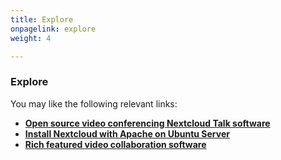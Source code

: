 ```yaml
---
title: Explore
onpagelink: explore
weight: 4

---
```

### **Explore**

You may like the following relevant links:

*   **[Open source video conferencing Nextcloud Talk software](https://products.containerize.com/video-conferencing/nextcloud-talk/)**
*   **[Install Nextcloud with Apache on Ubuntu Server](https://blog.containerize.com/2021/06/18/how-to-install-nextcloud-with-apache-on-ubuntu-server/)**
*   **[Rich featured video collaboration software](https://products.containerize.com/video-conferencing/openvidu/)**

